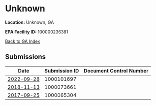 # Unknown

**Location:** Unknown, GA

**EPA Facility ID:** 100000236381

[Back to GA Index](../../index.md)

## Submissions

| Date | Submission ID | Document Control Number |
|------|--------------|-------------------------|
| [2022-09-28](submissions/1000101697.md) | 1000101697 |  |
| [2018-11-13](submissions/1000073661.md) | 1000073661 |  |
| [2017-09-25](submissions/1000065304.md) | 1000065304 |  |
